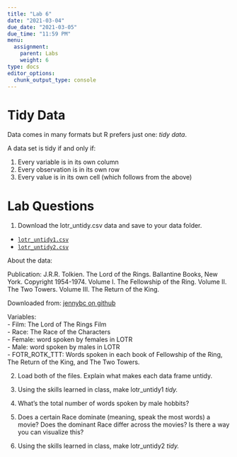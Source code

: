 ```yaml
---
title: "Lab 6"
date: "2021-03-04"
due_date: "2021-03-05"
due_time: "11:59 PM"
menu:
  assignment:
    parent: Labs
    weight: 6
type: docs
editor_options: 
  chunk_output_type: console
---
```




# Tidy Data
Data comes in many formats but R prefers just one: _tidy data_.

A data set is tidy if and only if:

1. Every variable is in its own column
2. Every observation is in its own row
3. Every value is in its own cell (which follows from the above)

# Lab Questions
1. Download the lotr_untidy.csv data and save to your data folder.

- [<i class="fas fa-file-csv"></i> `lotr_untidy1.csv`](/data/lotr_untidy1.csv)  
- [<i class="fas fa-file-csv"></i> `lotr_untidy2.csv`](/data/lotr_untidy2.csv)

About the data:

Publication: J.R.R. Tolkien. The Lord of the Rings. Ballantine Books, New York. Copyright 1954-1974. Volume I. The Fellowship of the Ring. Volume II. The Two Towers. Volume III. The Return of the King.

Downloaded from: [jennybc on github](https://github.com/jennybc/lotr-tidy/)

Variables:   
    - Film: The Lord of The Rings Film  
    - Race: The Race of the Characters     
    - Female: word spoken by females in LOTR  
    - Male: word spoken by males in LOTR  
    - FOTR_ROTK_TTT: Words spoken in each book of Fellowship of the Ring, The Return of the King, and The Two Towers.

2. Load both of the files. Explain what makes each data frame untidy. 

3. Using the skills learned in class, make lotr_untidy1 _tidy._ 

4. What’s the total number of words spoken by male hobbits?

5. Does a certain Race dominate (meaning, speak the most words) a movie? Does the dominant Race differ across the movies? Is there a way you can visualize this? 

6. Using the skills learned in class, make lotr_untidy2 _tidy._ 
